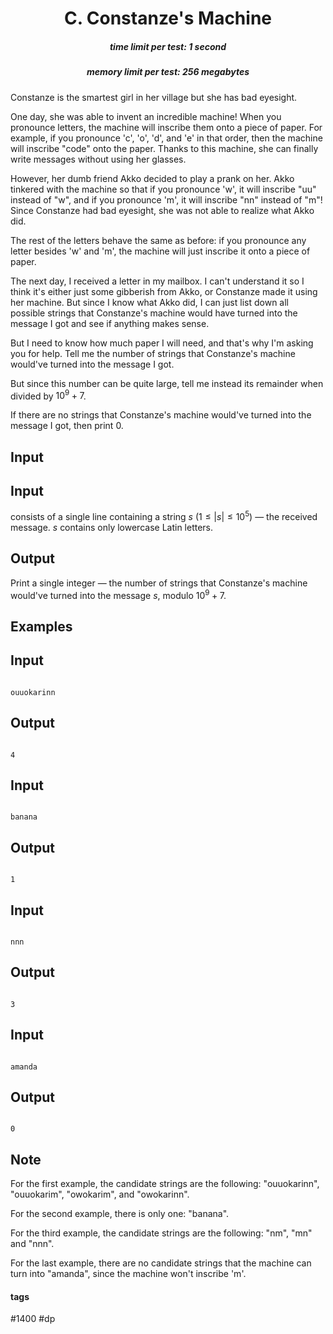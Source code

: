 <h1 style='text-align: center;'> C. Constanze's Machine</h1>

<h5 style='text-align: center;'>time limit per test: 1 second</h5>
<h5 style='text-align: center;'>memory limit per test: 256 megabytes</h5>

Constanze is the smartest girl in her village but she has bad eyesight.

One day, she was able to invent an incredible machine! When you pronounce letters, the machine will inscribe them onto a piece of paper. For example, if you pronounce 'c', 'o', 'd', and 'e' in that order, then the machine will inscribe "code" onto the paper. Thanks to this machine, she can finally write messages without using her glasses.

However, her dumb friend Akko decided to play a prank on her. Akko tinkered with the machine so that if you pronounce 'w', it will inscribe "uu" instead of "w", and if you pronounce 'm', it will inscribe "nn" instead of "m"! Since Constanze had bad eyesight, she was not able to realize what Akko did.

The rest of the letters behave the same as before: if you pronounce any letter besides 'w' and 'm', the machine will just inscribe it onto a piece of paper.

The next day, I received a letter in my mailbox. I can't understand it so I think it's either just some gibberish from Akko, or Constanze made it using her machine. But since I know what Akko did, I can just list down all possible strings that Constanze's machine would have turned into the message I got and see if anything makes sense.

But I need to know how much paper I will need, and that's why I'm asking you for help. Tell me the number of strings that Constanze's machine would've turned into the message I got.

But since this number can be quite large, tell me instead its remainder when divided by $10^9+7$.

If there are no strings that Constanze's machine would've turned into the message I got, then print $0$.

## Input

## Input

 consists of a single line containing a string $s$ ($1 \leq |s| \leq 10^5$) — the received message. $s$ contains only lowercase Latin letters.

## Output

Print a single integer — the number of strings that Constanze's machine would've turned into the message $s$, modulo $10^9+7$.

## Examples

## Input


```

ouuokarinn

```
## Output


```

4

```
## Input


```

banana

```
## Output


```

1

```
## Input


```

nnn

```
## Output


```

3

```
## Input


```

amanda

```
## Output


```

0

```
## Note

For the first example, the candidate strings are the following: "ouuokarinn", "ouuokarim", "owokarim", and "owokarinn".

For the second example, there is only one: "banana".

For the third example, the candidate strings are the following: "nm", "mn" and "nnn".

For the last example, there are no candidate strings that the machine can turn into "amanda", since the machine won't inscribe 'm'.



#### tags 

#1400 #dp 